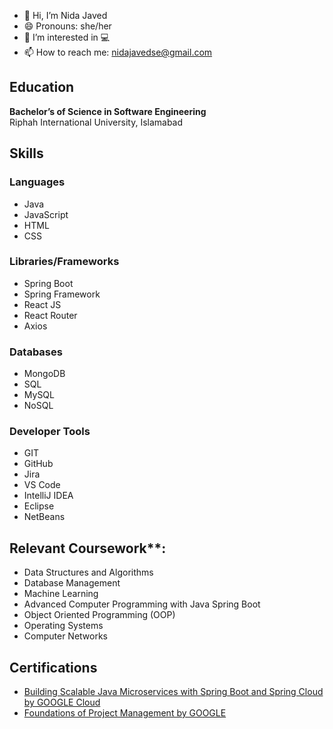 - 👋 Hi, I’m Nida Javed
- 😄 Pronouns: she/her
- 👀 I’m interested in 💻
- 📫 How to reach me: nidajavedse@gmail.com

## Education
**Bachelor’s of Science in Software Engineering**  
Riphah International University, Islamabad

## Skills
### Languages
- Java
- JavaScript
- HTML
- CSS

### Libraries/Frameworks
- Spring Boot
- Spring Framework
- React JS
- React Router
- Axios

### Databases
- MongoDB
- SQL
- MySQL
- NoSQL

### Developer Tools
- GIT
- GitHub
- Jira
- VS Code
- IntelliJ IDEA
- Eclipse
- NetBeans

## Relevant Coursework**: 
- Data Structures and Algorithms
- Database Management
- Machine Learning
- Advanced Computer Programming with Java Spring Boot
- Object Oriented Programming (OOP)
- Operating Systems
- Computer Networks

## Certifications
- [Building Scalable Java Microservices with Spring Boot and Spring Cloud by GOOGLE Cloud](https://www.coursera.org/account/accomplishments/verify/ABCDEFG)  
- [Foundations of Project Management by GOOGLE](https://www.coursera.org/account/accomplishments/verify/HIJKLMN)

<!---
nidajavedse/nidajavedse is a ✨ special ✨ repository because its `README.md` (this file) appears on your GitHub profile.
You can click the Preview link to take a look at your changes.
--->
